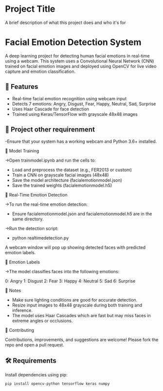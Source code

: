 
# Project Title

A brief description of what this project does and who it's for

# Facial Emotion Detection System

A deep learning project for detecting human facial emotions in real-time using a webcam. This system uses a Convolutional Neural Network (CNN) trained on facial emotion images and deployed using OpenCV for live video capture and emotion classification.

## 🧠 Features

- Real-time facial emotion recognition using webcam input
- Detects 7 emotions: Angry, Disgust, Fear, Happy, Neutral, Sad, Surprise
- Uses Haar Cascade for face detection
- Trained using Keras/TensorFlow with grayscale 48x48 images

## 📁 Project other requirenment

-Ensure that your system has a working webcam and Python 3.6+ installed.

🧪 Model Training

  ->Open trainmodel.ipynb and run the cells to:

  - Load and preprocess the dataset (e.g., FER2013 or custom)
  - Train a CNN on grayscale facial images (48x48)
  - Save the model architecture (facialemotionmodel.json)
  - Save the trained weights (facialemotionmodel.h5)

🎥 Real-Time Emotion Detection

  ->To run the real-time emotion detection:
  - Ensure facialemotionmodel.json and facialemotionmodel.h5 are in the same directory.

  ->Run the detection script:
  - python realtimedetection.py

A webcam window will pop up showing detected faces with predicted emotion labels.

🎯 Emotion Labels

  ->The model classifies faces into the following emotions:

  0: Angry
  1: Disgust
  2: Fear
  3: Happy
  4: Neutral
  5: Sad
  6: Surprise

📌 Notes

  - Make sure lighting conditions are good for accurate detection.
  - Resize input images to 48x48 grayscale during both training and inference.
  - The model uses Haar Cascades which are fast but may miss faces in extreme angles or occlusions.

🤝 Contributing

Contributions, improvements, and suggestions are welcome! Please fork the repo and open a pull request.


## 🛠️ Requirements

Install dependencies using pip:

```bash
pip install opencv-python tensorflow keras numpy
